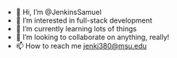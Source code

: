 - 👋 Hi, I’m @JenkinsSamuel
- 👀 I’m interested in full-stack development
- 🌱 I’m currently learning lots of things
- 💞️ I’m looking to collaborate on anything, really!
- 📫 How to reach me jenki380@msu.edu

<!---
JenkinsSamuel/JenkinsSamuel is a ✨ special ✨ repository because its `README.md` (this file) appears on your GitHub profile.
You can click the Preview link to take a look at your changes.
--->
